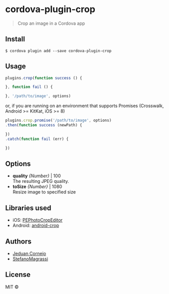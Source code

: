 # cordova-plugin-crop

> Crop an image in a Cordova app


## Install

```
$ cordova plugin add --save cordova-plugin-crop
```

## Usage

```js
plugins.crop(function success () {

}, function fail () {

}, '/path/to/image', options)
```

or, if you are running on an environment that supports Promises (Crosswalk, Android >= KitKat, iOS >= 8)

```js
plugins.crop.promise('/path/to/image', options)
.then(function success (newPath) {

})
.catch(function fail (err) {

})
```

## Options

 * **quality** *{Number}* | 100<br/>
   The resulting JPEG quality.<br/>
 * **toSize** *{Number}* | 1080<br/>
   Resize image to specified size

## Libraries used

 * iOS: [PEPhotoCropEditor](https://github.com/kishikawakatsumi/PEPhotoCropEditor)
 * Android: [android-crop](https://github.com/jdamcd/android-crop)

## Authors
- [Jeduan Cornejo](https://github.com/jeduan)
- [StefanoMagrassi](https://github.com/StefanoMagrassi)

## License

MIT ©
